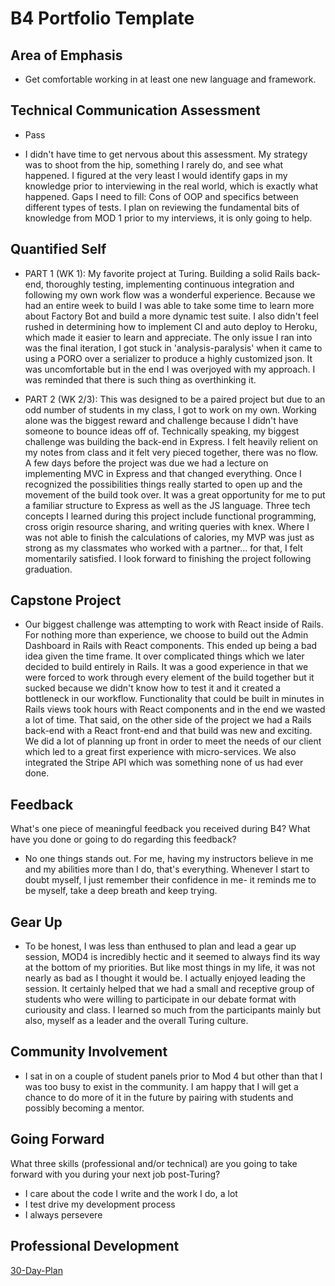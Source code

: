 # B4 Portfolio Template

## Area of Emphasis

- Get comfortable working in at least one new language and framework.

## Technical Communication Assessment

- Pass

- I didn't have time to get nervous about this assessment. My strategy was to shoot from the hip, something I rarely do, and see what happened. I figured at the very least I would identify gaps in my knowledge prior to interviewing in the real world, which is exactly what happened. Gaps I need to fill: Cons of OOP and specifics between different types of tests. I plan on reviewing the fundamental bits of knowledge from MOD 1 prior to my interviews, it is only going to help.

## Quantified Self

- PART 1 (WK 1): My favorite project at Turing. Building a solid Rails back-end, thoroughly testing, implementing continuous integration and following my own work flow was a wonderful experience. Because we had an entire week to build I was able to take some time to learn more about Factory Bot and build a more dynamic test suite. I also didn't feel rushed in determining how to implement CI and auto deploy to Heroku, which made it easier to learn and appreciate.  The only issue I ran into was the final iteration, I got stuck in 'analysis-paralysis' when it came to using a PORO over a serializer to produce a highly customized json.  It was uncomfortable but in the end I was overjoyed with my approach.  I was reminded that there is such thing as overthinking it.  


- PART 2 (WK 2/3): This was designed to be a paired project but due to an odd number of students in my class, I got to work on my own. Working alone was the biggest reward and challenge because I didn't have someone to bounce ideas off of. Technically speaking, my biggest challenge was building the back-end in Express. I felt heavily relient on my notes from class and it felt very pieced together, there was no flow. A few days before the project was due we had a lecture on implementing MVC in Express and that changed everything.  Once I recognized the possibilities things really started to open up and the movement of the build took over.  It was a great opportunity for me to put a familiar structure to Express as well as the JS language. Three tech concepts I learned during this project include functional programming, cross origin resource sharing, and writing queries with knex. Where I was not able to finish the calculations of calories, my MVP was just as strong as my classmates who worked with a partner... for that, I felt momentarily satisfied. I look forward to finishing the project following graduation.


## Capstone Project

- Our biggest challenge was attempting to work with React inside of Rails.  For nothing more than experience, we choose to build out the Admin Dashboard in Rails with React components.  This ended up being a bad idea given the time frame.  It over complicated things which we later decided to build entirely in Rails.  It was a good experience in that we were forced to work through every element of the build together but it sucked because we didn't know how to test it and it created a bottleneck in our workflow. Functionality that could be built in minutes in Rails views took hours with React components and in the end we wasted a lot of time.  That said, on the other side of the project we had a Rails back-end with a React front-end and that build was new and exciting.  We did a lot of planning up front in order to meet the needs of our client which led to a great first experience with micro-services. We also integrated the Stripe API which was something none of us had ever done.

## Feedback

What's one piece of meaningful feedback you received during B4? What have you done or going to do regarding this feedback?

- No one things stands out.  For me, having my instructors believe in me and my abilities more than I do, that's everything.  Whenever I start to doubt myself, I just remember their confidence in me- it reminds me to be myself, take a deep breath and keep trying.

## Gear Up

- To be honest, I was less than enthused to plan and lead a gear up session, MOD4 is incredibly hectic and it seemed to always find its way at the bottom of my priorities.  But like most things in my life, it was not nearly as bad as I thought it would be.  I actually enjoyed leading the session.  It certainly helped that we had a small and receptive group of students who were willing to participate in our debate format with curiousity and class. I learned so much from the participants mainly but also, myself as a leader and the overall Turing culture. 


## Community Involvement

- I sat in on a couple of student panels prior to Mod 4 but other than that I was too busy to exist in the community. I am happy that I will get a chance to do more of it in the future by pairing with students and possibly becoming a mentor. 

## Going Forward

What three skills (professional and/or technical) are you going to take forward with you during your next job post-Turing?

- I care about the code I write and the work I do, a lot
- I test drive my development process
- I always persevere

## Professional Development

[30-Day-Plan](https://gist.github.com/emmiehayes/374a0a438b71a4afe9f2a557acd44c1a "Gist")